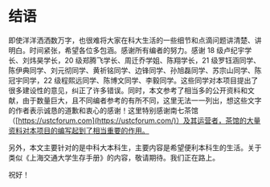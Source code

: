 # 结语

即使洋洋洒洒数万字，也很难将大家在科大生活的一些细节和点滴问题讲清楚、讲明白。时间紧张，希望各位多包涵。感谢所有编者的努力。感谢 18 级卢纪宇学长、刘炜昊学长，20 级郑腾飞学长、周迁乔学姐、陈翔学长，21 级罗钰涵同学、陈伊典同学、刘元彻同学、黄祈铭同学、边锋同学、孙旭磊同学、苏宗山同学、陈冠宇同学，22 级程熙远同学、陈博文同学、李毅同学。这些同学对本项目提出了很多建设性的意见，纠正了许多错误。同时，本文参考了相当多的公开资料和文献，由于数量巨大，且不同编者参考的有所不同，这里无法一一列出，想这些文字的作者表示诚恳的道歉和衷心的感谢！这里特别感谢南七茶馆（[https://ustcforum.com](https://ustcforum.com/)）及其运营者，茶馆的大量资料对本项目的编写起到了相当重要的作用。

另外，本文主要针对的是中科大本科生，主要内容是希望便利本科生的生活。关于类似《上海交通大学生存手册》的内容，敬请期待。我们正在路上。

祝好！
